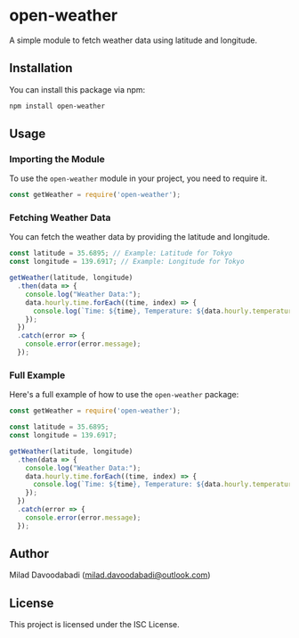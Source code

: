 
# open-weather

A simple module to fetch weather data using latitude and longitude.

## Installation

You can install this package via npm:

```sh
npm install open-weather
```

## Usage

### Importing the Module

To use the `open-weather` module in your project, you need to require it.

```js
const getWeather = require('open-weather');
```

### Fetching Weather Data

You can fetch the weather data by providing the latitude and longitude.

```js
const latitude = 35.6895; // Example: Latitude for Tokyo
const longitude = 139.6917; // Example: Longitude for Tokyo

getWeather(latitude, longitude)
  .then(data => {
    console.log("Weather Data:");
    data.hourly.time.forEach((time, index) => {
      console.log(`Time: ${time}, Temperature: ${data.hourly.temperature_2m[index]}°C`);
    });
  })
  .catch(error => {
    console.error(error.message);
  });
```

### Full Example

Here's a full example of how to use the `open-weather` package:

```js
const getWeather = require('open-weather');

const latitude = 35.6895;
const longitude = 139.6917;

getWeather(latitude, longitude)
  .then(data => {
    console.log("Weather Data:");
    data.hourly.time.forEach((time, index) => {
      console.log(`Time: ${time}, Temperature: ${data.hourly.temperature_2m[index]}°C`);
    });
  })
  .catch(error => {
    console.error(error.message);
  });
```

## Author

Milad Davoodabadi (milad.davoodabadi@outlook.com)

## License

This project is licensed under the ISC License.
